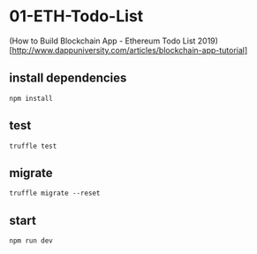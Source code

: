 # 01-ETH-Todo-List

(How to Build Blockchain App - Ethereum Todo List 2019)[http://www.dappuniversity.com/articles/blockchain-app-tutorial]


## install dependencies

```
npm install
```

## test

```
truffle test
```

## migrate

```
truffle migrate --reset
```

## start

```
npm run dev
```
